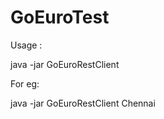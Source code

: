# GoEuroTest

Usage :

java -jar GoEuroRestClient <cityName>

For eg:

java -jar GoEuroRestClient Chennai
